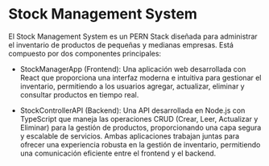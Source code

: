 # Stock Management System

El Stock Management System es un PERN Stack diseñada para administrar el inventario de productos de pequeñas y medianas empresas. Está compuesto por dos componentes principales:

- StockManagerApp (Frontend): Una aplicación web desarrollada con React que proporciona una interfaz moderna e intuitiva para gestionar el inventario, permitiendo a los usuarios agregar, actualizar, eliminar y consultar productos en tiempo real.

- StockControllerAPI (Backend): Una API desarrollada en Node.js con TypeScript que maneja las operaciones CRUD (Crear, Leer, Actualizar y Eliminar) para la gestión de productos, proporcionando una capa segura y escalable de servicios.
Ambas aplicaciones trabajan juntas para ofrecer una experiencia robusta en la gestión de inventario, permitiendo una comunicación eficiente entre el frontend y el backend.